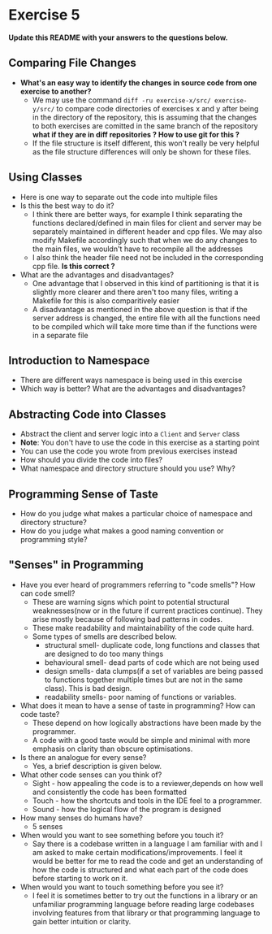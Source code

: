 # Exercise 5

**Update this README with your answers to the questions below.**

## Comparing File Changes

- **What's an easy way to identify the changes in source code from one exercise
  to another?**
    - We may use the command `diff -ru exercise-x/src/ exercise-y/src/` to compare code directories of exercises x and y after being in the directory of the repository, this is assuming that the changes to both exercises are comitted in the same branch of the repository
    **what if they are in diff repositories ? How to use git for this ?**
    - If the file structure is itself different, this won't really be very helpful as the file structure differences will only be shown for these files.
## Using Classes

- Here is one way to separate out the code into multiple files
- Is this the best way to do it? 
  - I think there are better ways, for example I think separating the functions declared/defined in main files for client and server may be separately maintained in different header and cpp files. We may also modify Makefile accordingly such that when we do any changes to the main files, we wouldn't have to recompile all the addresses
  - I also think the header file need not be included in the corresponding cpp file. **Is this correct ?**
- What are the advantages and disadvantages?
  - One advantage that I observed in this kind of partitioning is that it is slightly more clearer and there aren't too many files, writing a Makefile for this is also comparitively easier
  - A disadvantage as mentioned in the above question is that if the server address is changed, the entire file with all the functions need to be compiled which will take more time than if the functions were in a separate file
## Introduction to Namespace

- There are different ways namespace is being used in this exercise
- Which way is better? What are the advantages and disadvantages?

## Abstracting Code into Classes

- Abstract the client and server logic into a `Client` and `Server` class
- **Note**: You don't have to use the code in this exercise as a starting point
- You can use the code you wrote from previous exercises instead
- How should you divide the code into files?
- What namespace and directory structure should you use? Why?

## Programming Sense of Taste

- How do you judge what makes a particular choice of namespace and directory structure? 
- How do you judge what makes a good naming convention or programming style?

## "Senses" in Programming

- Have you ever heard of programmers referring to "code smells"? How can code
  smell?
    - These are warning signs which point to potential structural weaknesses(now or in the future if current practices continue). They arise mostly because of following bad patterns in codes.
    - These make readability and maintainability of the code quite hard.
    - Some types of smells are described below.
      - structural smell- duplicate code, long functions and classes that are designed to do too many things
      - behavioural smell- dead parts of code which are not being used
      - design smells- data clumps(if a set of variables are being passed to functions together multiple times but are not in the same class). This is bad design. 
      - readability smells- poor naming of functions or variables.
- What does it mean to have a sense of taste in programming? How can code taste?
    - These depend on how logically abstractions have been made by the programmer.
    - A code with a good taste would be simple and minimal with more emphasis on clarity than obscure optimisations.
- Is there an analogue for every sense?
  - Yes, a brief description is given below.
- What other code senses can you think of?
  - Sight - how appealing the code is to a reviewer,depends on how well and consistently the code has been formatted
  - Touch - how the shortcuts and tools in the IDE feel to a programmer.
  - Sound - how the logical flow of the program is designed
- How many senses do humans have?
  - 5 senses
- When would you want to see something before you touch it?
  - Say there is a codebase written in a language I am familiar with and I am asked to make certain modifications/improvements. I feel it would be better for me to read the code and get an understanding of how the code is structured and what each part of the code does before starting to work on it.
- When would you want to touch something before you see it?
  - I feel it is sometimes better to try out the functions in a library or an unfamiliar programming language before reading large codebases involving features from that library or that programming language to gain better intuition or clarity. 